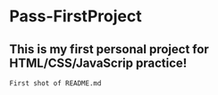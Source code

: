 # Pass-FirstProject

## This is my first personal project for HTML/CSS/JavaScrip practice!

```
First shot of README.md
```
